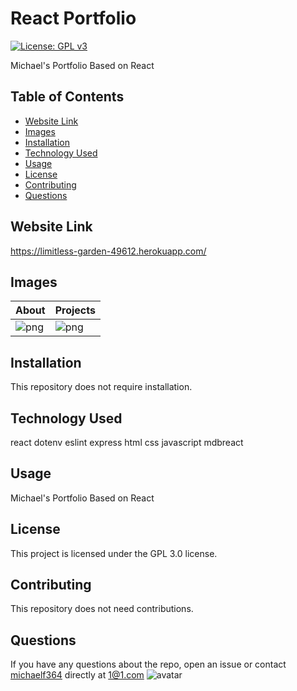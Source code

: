 # React Portfolio
[![License: GPL v3](https://img.shields.io/badge/License-GPLv3-blue.svg)](https://github.com/michaelf364/portfolio)

Michael's Portfolio Based on React

## Table of Contents 
* [Website Link](#websitelink)
* [Images](#images)
* [Installation](#installation)
* [Technology Used](#technologyused)
* [Usage](#usage)
* [License](#license)
* [Contributing](#contributing)
* [Questions](#questions)

## Website Link

https://limitless-garden-49612.herokuapp.com/

## Images
|About|Projects|
|---|---|
| ![png](https://i.imgur.com/EIvCRxm.png) | ![png](https://i.imgur.com/OVVSnlv.png) |
## Installation

This repository does not require installation.

## Technology Used

react
dotenv
eslint
express
html
css
javascript
mdbreact

## Usage

Michael's Portfolio Based on React

## License

This project is licensed under the GPL 3.0 license.

## Contributing

This repository does not need contributions.

## Questions

If you have any questions about the repo, open an issue or contact [michaelf364](https://github.com/michaelf364/) directly at 1@1.com
![avatar](https://avatars3.githubusercontent.com/u/26904234?v=4)
